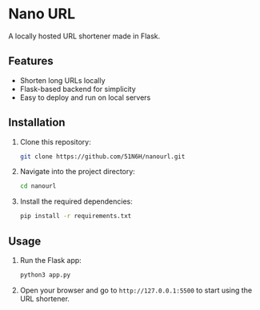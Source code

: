 # Nano URL

A locally hosted URL shortener made in Flask.
## Features
- Shorten long URLs locally
- Flask-based backend for simplicity
- Easy to deploy and run on local servers

## Installation

1. Clone this repository:
   ```bash
   git clone https://github.com/51N6H/nanourl.git

2. Navigate into the project directory:
   ```bash
   cd nanourl

3. Install the required dependencies:
   ```bash
   pip install -r requirements.txt   

## Usage

1. Run the Flask app:
   ```bash
   python3 app.py

2. Open your browser and go to ```http://127.0.0.1:5500```  to start using the URL shortener.